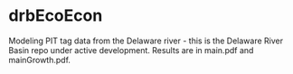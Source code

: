 # drbEcoEcon
Modeling PIT tag data from the Delaware river - this is the Delaware River Basin repo under active development. Results are in main.pdf and mainGrowth.pdf.

